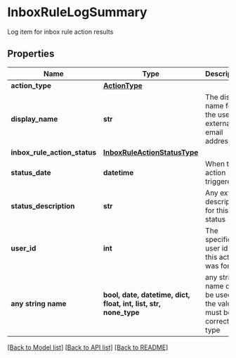 # InboxRuleLogSummary

Log item for inbox rule action results

## Properties
Name | Type | Description | Notes
------------ | ------------- | ------------- | -------------
**action_type** | [**ActionType**](ActionType.md) |  | [optional] 
**display_name** | **str** | The display name for the user or external email address | [optional] 
**inbox_rule_action_status** | [**InboxRuleActionStatusType**](InboxRuleActionStatusType.md) |  | [optional] 
**status_date** | **datetime** | When the action triggered | [optional] 
**status_description** | **str** | Any extra description for this status | [optional] 
**user_id** | **int** | The specific user id that this action was for | [optional] 
**any string name** | **bool, date, datetime, dict, float, int, list, str, none_type** | any string name can be used but the value must be the correct type | [optional]

[[Back to Model list]](../README.md#documentation-for-models) [[Back to API list]](../README.md#documentation-for-api-endpoints) [[Back to README]](../README.md)


